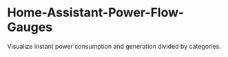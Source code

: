# Home-Assistant-Power-Flow-Gauges
Visualize instant power consumption and generation divided by categories.

